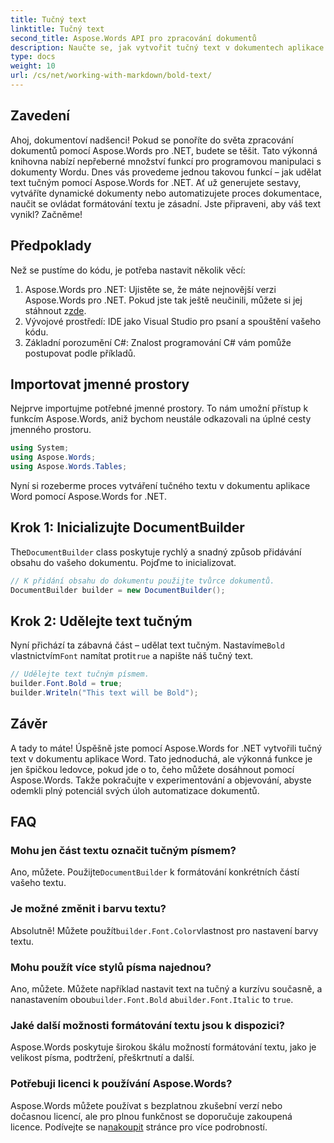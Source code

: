 ```yaml
---
title: Tučný text
linktitle: Tučný text
second_title: Aspose.Words API pro zpracování dokumentů
description: Naučte se, jak vytvořit tučný text v dokumentech aplikace Word pomocí Aspose.Words for .NET s naším podrobným průvodcem. Ideální pro automatizaci formátování dokumentů.
type: docs
weight: 10
url: /cs/net/working-with-markdown/bold-text/
---
```

## Zavedení

Ahoj, dokumentoví nadšenci! Pokud se ponoříte do světa zpracování dokumentů pomocí Aspose.Words pro .NET, budete se těšit. Tato výkonná knihovna nabízí nepřeberné množství funkcí pro programovou manipulaci s dokumenty Wordu. Dnes vás provedeme jednou takovou funkcí – jak udělat text tučným pomocí Aspose.Words for .NET. Ať už generujete sestavy, vytváříte dynamické dokumenty nebo automatizujete proces dokumentace, naučit se ovládat formátování textu je zásadní. Jste připraveni, aby váš text vynikl? Začněme!

## Předpoklady

Než se pustíme do kódu, je potřeba nastavit několik věcí:

1.  Aspose.Words pro .NET: Ujistěte se, že máte nejnovější verzi Aspose.Words pro .NET. Pokud jste tak ještě neučinili, můžete si jej stáhnout z[zde](https://releases.aspose.com/words/net/).
2. Vývojové prostředí: IDE jako Visual Studio pro psaní a spouštění vašeho kódu.
3. Základní porozumění C#: Znalost programování C# vám pomůže postupovat podle příkladů.

## Importovat jmenné prostory

Nejprve importujme potřebné jmenné prostory. To nám umožní přístup k funkcím Aspose.Words, aniž bychom neustále odkazovali na úplné cesty jmenného prostoru.

```csharp
using System;
using Aspose.Words;
using Aspose.Words.Tables;
```

Nyní si rozeberme proces vytváření tučného textu v dokumentu aplikace Word pomocí Aspose.Words for .NET.

## Krok 1: Inicializujte DocumentBuilder

 The`DocumentBuilder` class poskytuje rychlý a snadný způsob přidávání obsahu do vašeho dokumentu. Pojďme to inicializovat.

```csharp
// K přidání obsahu do dokumentu použijte tvůrce dokumentů.
DocumentBuilder builder = new DocumentBuilder();
```

## Krok 2: Udělejte text tučným

 Nyní přichází ta zábavná část – udělat text tučným. Nastavíme`Bold` vlastnictvím`Font` namítat proti`true` a napište náš tučný text.

```csharp
// Udělejte text tučným písmem.
builder.Font.Bold = true;
builder.Writeln("This text will be Bold");
```

## Závěr

A tady to máte! Úspěšně jste pomocí Aspose.Words for .NET vytvořili tučný text v dokumentu aplikace Word. Tato jednoduchá, ale výkonná funkce je jen špičkou ledovce, pokud jde o to, čeho můžete dosáhnout pomocí Aspose.Words. Takže pokračujte v experimentování a objevování, abyste odemkli plný potenciál svých úloh automatizace dokumentů.

## FAQ

### Mohu jen část textu označit tučným písmem?
 Ano, můžete. Použijte`DocumentBuilder` k formátování konkrétních částí vašeho textu.

### Je možné změnit i barvu textu?
 Absolutně! Můžete použít`builder.Font.Color`vlastnost pro nastavení barvy textu.

### Mohu použít více stylů písma najednou?
 Ano, můžete. Můžete například nastavit text na tučný a kurzívu současně, a nanastavením obou`builder.Font.Bold` a`builder.Font.Italic` to `true`.

### Jaké další možnosti formátování textu jsou k dispozici?
Aspose.Words poskytuje širokou škálu možností formátování textu, jako je velikost písma, podtržení, přeškrtnutí a další.

### Potřebuji licenci k používání Aspose.Words?
 Aspose.Words můžete používat s bezplatnou zkušební verzí nebo dočasnou licencí, ale pro plnou funkčnost se doporučuje zakoupená licence. Podívejte se na[nakoupit](https://purchase.aspose.com/buy) stránce pro více podrobností.